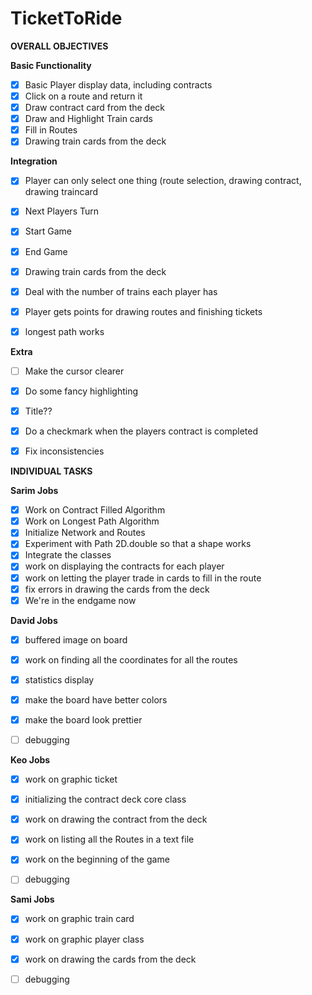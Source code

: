 # TicketToRide

**OVERALL OBJECTIVES**

**Basic Functionality**
- [x]  Basic Player display data, including contracts
- [x]  Click on a route and return it
- [x]  Draw contract card from the deck
- [x]  Draw and Highlight Train cards
- [x]  Fill in Routes
- [x]  Drawing train cards from the deck

**Integration**
- [x] Player can only select one thing (route selection, drawing contract, drawing traincard
- [x] Next Players Turn
- [x] Start Game
- [x] End Game
- [x]  Drawing train cards from the deck
- [x]  Deal with the number of trains each player has
- [x] Player gets points for drawing routes and finishing tickets
- [x] longest path works


**Extra**
- [ ] Make the cursor clearer
- [x] Do some fancy highlighting
- [x] Title??
- [x] Do a checkmark when the players contract is completed
- [x] Fix inconsistencies




**INDIVIDUAL TASKS**

**Sarim Jobs**
- [x] Work on Contract Filled Algorithm
- [x] Work on Longest Path Algorithm
- [x] Initialize Network and Routes
- [x] Experiment with Path 2D.double so that a shape works
- [x] Integrate the classes
- [x] work on displaying the contracts for each player
- [x] work on letting the player trade in cards to fill in the route
- [x] fix errors in drawing the cards from the deck
- [x] We're in the endgame now

**David Jobs**
- [x] buffered image on board
- [x] work on finding all the coordinates for all the routes
- [x] statistics display
- [x] make the board have better colors
- [x] make the board look prettier
- [ ] debugging


**Keo Jobs**
- [x] work on graphic ticket
- [x] initializing the contract deck core class
- [x] work on drawing the contract from the deck
- [x] work on listing all the Routes in a text file
- [x] work on the beginning of the game
- [ ] debugging



**Sami Jobs**
- [x] work on graphic train card
- [x] work on graphic player class
- [x] work on drawing the cards from the deck
- [ ] debugging



